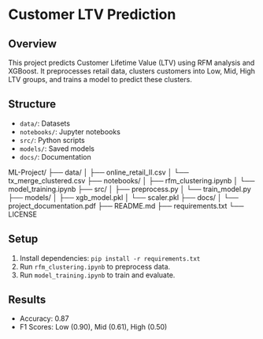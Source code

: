 # Customer LTV Prediction

## Overview
This project predicts Customer Lifetime Value (LTV) using RFM analysis and XGBoost. It preprocesses retail data, clusters customers into Low, Mid, High LTV groups, and trains a model to predict these clusters.

## Structure
- `data/`: Datasets
- `notebooks/`: Jupyter notebooks
- `src/`: Python scripts
- `models/`: Saved models
- `docs/`: Documentation

ML-Project/
├── data/
│   ├── online_retail_II.csv
│   └── tx_merge_clustered.csv
├── notebooks/
│   ├── rfm_clustering.ipynb
│   └── model_training.ipynb
├── src/
│   ├── preprocess.py
│   └── train_model.py
├── models/
│   ├── xgb_model.pkl
│   └── scaler.pkl
├── docs/
│   └── project_documentation.pdf
├── README.md
├── requirements.txt
└── LICENSE

## Setup
1. Install dependencies: `pip install -r requirements.txt`
2. Run `rfm_clustering.ipynb` to preprocess data.
3. Run `model_training.ipynb` to train and evaluate.

## Results
- Accuracy: 0.87
- F1 Scores: Low (0.90), Mid (0.61), High (0.50)

